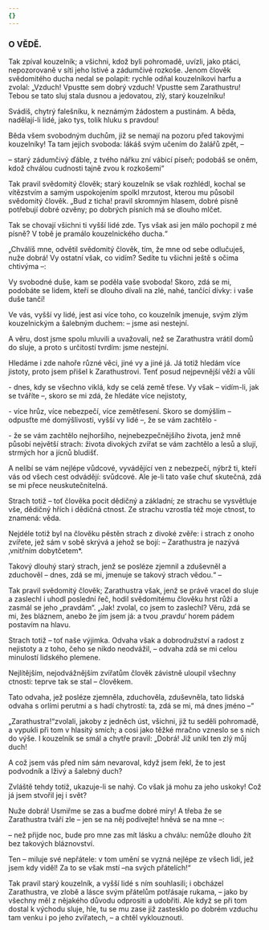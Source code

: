 ```yaml
---
{}
---
```


### O VĚDĚ.

Tak zpíval kouzelník; a všichni, kdož byli pohromadě, uvízli, jako ptáci, nepozorovaně v síti jeho lstivé a zádumčivé rozkoše. Jenom člověk svědomitého ducha nedal se polapit: rychle odňal kouzelníkovi harfu a zvolal: „Vzduch! Vpustte sem dobrý vzduch! Vpustte sem Zarathustru! Tebou se tato sluj stala dusnou a jedovatou, zlý, starý kouzelníku! 

Svádíš, chytrý falešníku, k neznámým žádostem a pustinám. A běda, nadělají-li lidé, jako tys, tolik hluku s pravdou! 

Běda všem svobodným duchům, již se nemají na pozoru před takovými kouzelníky! Ta tam jejich svoboda: lákáš svým učením do žalářů zpět, – 

– starý zádumčivý ďáble, z tvého nářku zní vábicí píseň; podobáš se oněm, kdož chválou cudnosti tajně zvou k rozkošemi“

Tak pravil svědomitý člověk; starý kouzelník se však rozhlédl, kochal se vítězstvím a samým uspokojením spolkl mrzutost, kterou mu působil svědomitý člověk. „Bud z ticha! pravil skromným hlasem, dobré písně potřebují dobré ozvěny; po dobrých písních má se dlouho mlčet.

Tak se chovají všichni ti vyšší lidé zde. Tys však asi jen málo pochopil z mé písně? V tobě je pramálo kouzelnického ducha.“

„Chválíš mne, odvětil svědomitý člověk, tím, že mne od sebe odlučuješ, nuže dobrá! Vy ostatní však, co vidím? Sedíte tu všichni ještě s očima chtivýma –:

Vy svobodné duše, kam se poděla vaše svoboda! Skoro, zdá se mi, podobáte se lidem, kteří se dlouho dívali na zlé, nahé, tančící dívky: i vaše duše tančí!

Ve vás, vyšší vy lidé, jest asi více toho, co kouzelník jmenuje, svým zlým kouzelnickým a šalebným duchem: – jsme asi nestejní.

A věru, dost jsme spolu mluvili a uvažovali, než se Zarathustra vrátil domů do sluje, a proto s určitostí tvrdím: jsme nestejní.

Hledáme i zde nahoře různé věci, jiné vy a jiné já. Já totiž hledám více jistoty, proto jsem přišel k Zarathustrovi. Tenť posud nejpevnější věží a vůlí

\- dnes, kdy se všechno viklá, kdy se celá země třese. Vy však – vidím-li, jak se tváříte –, skoro se mi zdá, že hledáte více nejistoty, 

\- více hrůz, více nebezpečí, více zemětřesení. Skoro se domýšlím – odpusťte mé domýšlivosti, vyšší vy lidé –, že se vám zachtělo -

\- že se vám zachtělo nejhoršího, nejnebezpečnějšího života, jenž mně působí největší strach: života divokých zvířat se vám zachtělo a lesů a slují, strmých hor a jícnů bludišť.

A nelíbí se vám nejlépe vůdcové, vyvádějící ven z nebezpečí, nýbrž ti, kteří vás od všech cest odvádějí: svůdcové. Ale je-li tato vaše chuť skutečná, zdá se mi přece neuskutečnitelná.

Strach totiž – toť člověka pocit dědičný a základní; ze strachu se vysvětluje vše, dědičný hřích i dědičná ctnost. Ze strachu vzrostla též moje ctnost, to znamená: věda.

Nejdéle totiž byl na člověku pěstěn strach z divoké zvěře: i strach z onoho zvířete, jež sám v sobě skrývá a jehož se bojí: – Zarathustra je nazývá ‚vnitřním dobytčetem\*.

Takový dlouhý starý strach, jenž se posléze zjemnil a zduševněl a zduchověl – dnes, zdá se mi, jmenuje se takový strach vědou.“ –

Tak pravil svědomitý člověk; Zarathustra však, jenž se právě vracel do sluje a zaslechl i uhodl poslední řeč, hodil svědomitému člověku hrst růží a zasmál se jeho „pravdám“. „Jak! zvolal, co jsem to zaslechl? Věru, zdá se mi, žes bláznem, anebo že jím jsem já: a tvou ‚pravdu‘ horem pádem postavím na hlavu.

Strach totiž – toť naše výjimka. Odvaha však a dobrodružství a radost z nejistoty a z toho, čeho se nikdo neodvážil, – odvaha zdá se mi celou minulostí lidského plemene.

Nejlítějším, nejodvážnějším zvířatům člověk závistně uloupil všechny ctnosti: teprve tak se stal – člověkem.

Tato odvaha, jež posléze zjemněla, zduchověla, zduševněla, tato lidská odvaha s orlími perutmi a s hadí chytrostí: ta, zdá se mi, má dnes jméno –“

„Zarathustra!“zvolali, jakoby z jedněch úst, všichni, již tu seděli pohromadě, a vypukli při tom v hlasitý smích; a cosi jako těžké mračno vzneslo se s nich do výše. I kouzelník se smál a chytře pravil: „Dobrá! Již unikl ten zlý můj duch! 

A což jsem vás před ním sám nevaroval, když jsem řekl, že to jest podvodník a lživý a šalebný duch? 

Zvláště tehdy totiž, ukazuje-li se nahý. Co však já mohu za jeho uskoky! Což já jsem stvořil jej i svět? 

Nuže dobrá! Usmiřme se zas a buďme dobré míry! A třeba že se Zarathustra tváří zle – jen se na něj podívejte! hněvá se na mne –:

– než přijde noc, bude pro mne zas mít lásku a chválu: nemůže dlouho žít bez takových bláznovství. 

Ten – miluje své nepřátele: v tom umění se vyzná nejlépe ze všech lidí, jež jsem kdy viděl! Za to se však mstí –na svých přátelích!“

Tak pravil starý kouzelník, a vyšší lidé s ním souhlasili; i obcházel Zarathustra, ve zlobě a lásce svým přátelům potřásaje rukama, – jako by všechny měl z nějakého důvodu odprositi a udobřiti. Ale když se při tom dostal k východu sluje, hle, tu se mu zase již zastesklo po dobrém vzduchu tam venku i po jeho zvířatech, – a chtěl vyklouznouti.

